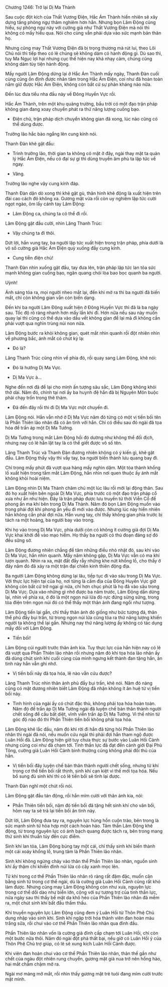 




Chương 1246: Trở lại Dị Ma Thành


Sau cuộc đột kích của Thất Vương Điện, Hắc Ám Thành hiển nhiên sẽ xây dựng tầng phòng ngự thâm nghiêm hơn hẳn. Nhưng bọn Lâm Động cũng hiểu, sự phòng ngự này với cường giả như Thất Vương Điện mà nói thì không có mấy hiểu qua. Nói cho cùng vẫn phải dựa vào sức mạnh bản thân họ.

Nhưng cũng may Thất Vương Điện đã bị trọng thương mà rút lui, theo Lôi Chủ nói thì tiếp theo có lẽ chúng sẽ không dám có hành động gì. Dù sao thì, tuy Ma Ngục lợi hại nhưng cục thế hiện nay khá nhạy cảm, chúng cũng không dám tùy tiện hành động.

Mấy người Lâm Động dừng lại ở Hắc Ám Thành mấy ngày, Thanh Đàn cuối cùng cũng ổn định được nhân tâm trong Hắc Ám Điện, coi như đã hoàn toàn nắm giữ được Hắc Ám Điện, không còn bất cứ sự phản kháng nào nữa.

Đến lúc đưa tiểu nha đầu này về Đông Huyền Vực rồi.

Hắc Ám Thành, trên một khu quảng trường, bầu trời có một đạo trận pháp không gian đang xoay chuyển phát ra thứ năng lượng cuồng bạo.

- Điện chủ, trận pháp dịch chuyển không gian đã xong, lúc nào cũng có thể dùng được.

Trưởng lão hắc bào ngẩng lên cung kính nói.

Thanh Đàn khẽ gật đầu:

- Trình trưởng lão, thời gian ta không có mặt ở đây, ngài thay mặt ta quản lý Hắc Ám Điện, nếu có đại sự gì thì dùng truyền âm phù ta lập tức về ngay.

- Vâng.

Trưởng lão nghe vậy cung kính đáp.

Thanh Đàn dặn dò xong thì khẽ gật gù, thân hình khẽ động là xuất hiện trên đài cao cách đó không xa. Gương mặt vừa rồi còn uy nghiêm lập tức cười ngọt ngào, ôm lấy cánh tay Lâm Động:

- Lâm Động ca, chúng ta có thể đi rồi.

Lâm Động gật đầu cười, nhìn Lăng Thanh Trúc:

- Vậy chúng ta đi thôi.

Dứt lời, hắn vung tay, ba người lập tức xuất hiện trong trận pháp, phía dưới là vô số cường giả Hắc Ám Điện quỳ xuống đầy cung kính.

- Cung tiễn điện chủ!

Thanh Đàn nhìn xuống gật đầu, tay đưa lên, trận pháp lập tức lan tỏa sức mạnh không gian cuồng bạo, ngân quang chói lòa bao bọc quanh ba người.

Uỳnh!

Ánh sáng tỏa ra, mọi người nheo mắt lại, đến khi mở ra thì ba người đã biến mất, chỉ còn không gian vẫn còn biến dạng.

Đến khi ba người Lâm Động xuất hiện ở Đông Huyền Vực thì đã là ba ngày sau. Tốc độ rõ ràng nhanh hơn mấy lần khi đi. Hơn nữa nếu sau này muốn quay lại thì cũng có thể dựa vào dấu vết không gian để lại mà đi không cần phải vượt qua nghìn trùng núi non nữa.

Lâm Động bước ra khỏi không gian, quét mắt nhìn quanh rồi đột nhiên nhìn về phương bắc, ánh mắt có chút kỳ lạ:

- Đó là?

Lăng Thanh Trúc cũng nhìn về phía đó, rồi quay sang Lâm Động, khẽ nói:

- Đó là hướng Dị Ma Vực.

- Dị Ma Vực à…

Nghe đến nơi đã để lại cho mình ấn tượng sâu sắc, Lâm Động không khỏi thở dài. Năm đó, chính tại nơi ấy ba huynh đệ hắn đã bị Nguyên Môn buộc phải chạy trốn trong thê thảm.

- Đã đến đây rồi thì đi Dị Ma Vực một chuyến đi.

Lâm Động nói. Hắn vẫn nhớ ở Dị Ma Vực năm đó từng có một vị tiền bối tên là Phần Thiên lão nhân đã có ân tình với hắn. Chỉ có điều sau đó ngài đã tọa hóa để trấn áp một Dị Ma Tướng.

Dị Ma Tướng trong mắt Lâm Động hồi đó dường như không thể đối địch, nhưng nay có lẽ hắn lật tay là có thể giết được vô số tên.

Lăng Thanh Trúc và Thanh Đàn đương nhiên không có ý kiến gì, khẽ gật đầu. Lâm Động thấy vậy thì vẩy tay, ba người biến thành lưu quang bay đi.

Chỉ trong mấy phút đã vượt qua hàng mấy nghìn dặm. Một tòa thành khổng lồ xuất hiện trong tầm mắt Lâm Động, hắn nhìn nơi quen thuộc ấy ánh mắt không khỏi hoài niệm.

Lâm Động nhìn Dị Ma Thành chăm chú một lúc lâu rồi mới lại động thân. Sau đó họ xuất hiện bên ngoài Dị Ma Vực, phía trước có một đạo trận pháp cổ xưa như ẩn như hiện. Đây là trận pháp được lưu truyền từ thời Viễn Cổ để phong ấn ma khí bên trong Dị Ma Thành. Năm đó bọn Lâm Động muốn vào trong phải đợi khi phong ấn yếu đi mới vào được. Nhưng lúc này hiển nhiên hắn không cần phải đợi nữa. Hắn vung tay, chỉ thấy không gian phía trước bị tách ra một hoảng, ba người bay vào trong.

Khi họ vào trong Dị Ma Vực, phía dưới còn có không ít cường giả đợi Dị Ma Vực khai khởi để vào mạo hiểm. Họ thấy ba người có thủ đoạn đáng sợ đó đều sững sờ.

Lâm Động đương nhiên chẳng để tâm những điều nhỏ nhặt đó, sau khi vào Dị Ma Vực, hắn nhìn quanh. Mấy năm không gặp, Dị Ma Vực vẫn có ma khí lượn quanh. Nhìn ra xa, mặt đất đầy rẫy những khe nứt khổng lồ, cho thấy ở đây năm đó đã xảy ra một trận đại chiến kinh thiên động địa.

Ba người Lâm Động không dừng lại lâu, tiếp tục đi vào sâu trong Dị Ma Vực. Với thực lực hiện tại của họ, nơi từng là cấm địa của Đông Huyền Vực giờ không còn bất cứ trở ngại gì nữa, chỉ hơn chục phút là họ đã vào sâu trong Dị Ma Vực. Dựa vào những gì nhớ được ba năm trước, Lâm Động dần dừng lại, nhìn về phía xa, ở đó là một ngọn núi lửa đỏ rực đứng sừng sững, trong tòa điện trên ngọn núi đó có thể thấy một thân ảnh đang ngồi như tượng.

Lâm Động tiến lại gần, chỉ thấy thân ảnh đó giống như bức tượng đá, thân thể phủ đầy bụi trần, từ trong ngọn núi lửa cũng tỏa ra thứ năng lượng khiến người ta không thể lại gần. Nhưng nay thứ năng lượng ấy không có tác dụng mấy đối với Lâm Động.

- Tiền bối!

Lâm Động cúi người trước thân ảnh kia. Tuy thực lực của hắn hiện nay có lẽ đã vượt qua Phần Thiên lão nhân rồi nhưng năm đó khi tọa hóa lão nhân ấy đã dùng chút sinh khí cuối cùng của mình ngưng kết thành đan tặng hắn, ân tình này hắn vẫn ghi nhớ.

- Vị tiền bối này đã tọa hóa, lẽ nào vẫn cứu được?

Lăng Thanh Trúc nhìn thân ảnh phủ đầy bụi trần, khẽ nói. Năm đó nàng cũng có mặt đương nhiên biết Lâm Động đã nhận không ít ân huệ từ vị tiền bối này.

- Tình hình của ngài ấy có chút đặc thù, không phải tọa hóa hoàn toàn. Năm đó để trấn áp Dị Ma Tướng ngài đã luyện chế bản thân thành người chết sống để cầu bất diệt, vĩnh viễn trấn áp Dị Ma Tướng. Vì thế nhìn từ góc độ nào đó thì Phần Thiên tiền bối không phải tọa hóa.

Lâm Động khẽ lắc đầu, năm đó khi rời đi hắn đã từng hỏi Phần Thiên lão nhân thì ngài đã nói, nếu muốn cứu ngài thì phải đợi hắn tham ngộ được Luân Hồi đã. Lâm Động hiện giờ tuy chưa thực sự bước vào Luân Hồi Cảnh nhưng cũng coi như đã chạm tới. Tinh thần lực đã đạt đến cảnh giới Đại Phù Tông, cường giả Luân Hồi Cảnh bình thường cũng không phải đối thủ của hắn.

- Vị tiền bối đây luyện chế bản thân thành người chết sống, nhưng tử khí trong cơ thể tiền bối rất thịnh, sinh khí cạn kiệt vì thế mới tọa hóa. Nếu bổ sung đủ sinh khí thì có lẽ tiền bối sẽ tỉnh lại được.

Thanh Đàn nghĩ một chút rồi nói.

Lâm Động gật đầu tán động, rồi hắn mỉm cười với thân ảnh kia, nói:

- Phần Thiên tiền bối, năm đó tiền bối đã tặng hết sinh khí cho vãn bối, hôm nay ta sẽ trả lại tiền bối ân tình này.

Dứt lời, Lâm Động đưa tay ra, nguyên lực hùng hồn cuộn trào, bên trong là sức mạnh sinh tử hòa hợp một cách hoàn hảo. Tâm thần Lâm Động khẽ động, từ trong nguyên lực có ánh bạch quang được tách ra, bên trong mang thứ sinh khí thuần túy đến cực điểm.

Sinh khí lan tỏa, Lâm Động búng tay một cái, chỉ thấy sinh khí biến thành một cái xoáy khổng lồ, trung tâm là Phần Thiên lão nhân.

Sinh khí không ngừng chảy vào thân thể Phần Thiên lão nhân, nguồn sinh khí ấy thậm chí khiến đỉnh núi lửa có cây xanh mọc lên.

Tử khí trong cơ thể Phần Thiên lão nhân rõ ràng rất đậm đặc, muốn cân bằng sinh tử trong cơ thể ngài, dù là cường giả Luân Hồi Cảnh cũng rất khó làm được. Nhưng cũng may Lâm Động không còn như xưa, nguyên lực trong cơ thể dồi dào như biển lớn, cộng với sự tương trợ của tinh thần lực, nửa ngày sau thì thấy bề mặt da khô héo của Phần Thiên lão nhân đã mềm ra, một chút sinh khí bất đầu thẩm thấu.

Khi truyền nguyên lực Lâm Động cũng đem ý Luân Hồi từ Thôn Phệ Chủ dung nhập vào sinh khí. Sinh khí ngập trời hóa thành viên đan hoàn màu trắng sữa, rồi chui vào cơ thể Phần Thiên lão nhân qua đỉnh đầu.

Phần Thiên lão nhân vốn là cường giả đỉnh cấp chạm tới Luân Hồi, chỉ còn một bước nữa thôi. Năm đó ngài đột phá thất bại, nếu giờ có Luân Hồi ý của Thôn Phệ Chủ trợ giúp, có lẽ sẽ xung kích Luân Hồi Cảnh được.

Khi viên đan hoàn chui vào cơ thể Phần Thiên lão nhân, thân thể gần như chết của ngàu đột nhiên rung chuyển, gương mặt già nua trở nên hồng hào, hai mắt chầm chậm mở ra.

Ngài mơ màng mở mắt, rồi nhìn thấy gương mặt trẻ tuỏi đang mỉm cười trước mặt mình.




